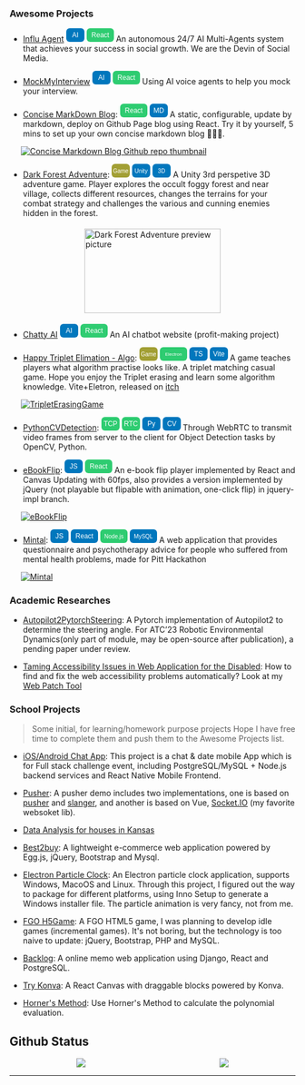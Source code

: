 ### Awesome Projects

- [Influ Agent](https://influagent.tempest.fun/)
  <svg xmlns="http://www.w3.org/2000/svg" width="32" height="24">
    <rect x="0" y="0" rx="6" ry="6" width="32" height="24" fill="#0077BD"/>
    <text x="16" y="12" fill="#fff" font-family="Arial" font-size="12" text-anchor="middle" alignment-baseline="central">AI</text>
  </svg>
  <svg xmlns="http://www.w3.org/2000/svg" width="48" height="24">
    <rect x="0" y="0" rx="6" ry="6" width="48" height="24" fill="#2ecc71"/>
    <text x="24" y="12" fill="#fff" font-family="Arial" font-size="12" text-anchor="middle" alignment-baseline="central">React</text>
  </svg>
  An autonomous 24/7 AI Multi-Agents system that achieves your success in social growth. We are the Devin of Social Media.

- [MockMyInterview](https://mockmyinterview-git-production-chatmetas-projects.vercel.app/#hero)
  <svg xmlns="http://www.w3.org/2000/svg" width="32" height="24">
    <rect x="0" y="0" rx="6" ry="6" width="32" height="24" fill="#0077BD"/>
    <text x="16" y="12" fill="#fff" font-family="Arial" font-size="12" text-anchor="middle" alignment-baseline="central">AI</text>
  </svg>
  <svg xmlns="http://www.w3.org/2000/svg" width="48" height="24">
    <rect x="0" y="0" rx="6" ry="6" width="48" height="24" fill="#2ecc71"/>
    <text x="24" y="12" fill="#fff" font-family="Arial" font-size="12" text-anchor="middle" alignment-baseline="central">React</text>
  </svg>
  Using AI voice agents to help you mock your interview.

- [Concise MarkDown Blog](https://github.com/623059008/ConciseMarkDownBlog): 
  <svg xmlns="http://www.w3.org/2000/svg" width="48" height="24">
    <rect x="0" y="0" rx="6" ry="6" width="48" height="24" fill="#2ecc71"/>
    <text x="24" y="12" fill="#fff" font-family="Arial" font-size="12" text-anchor="middle" alignment-baseline="central">React</text>
  </svg>
  <svg xmlns="http://www.w3.org/2000/svg" width="32" height="24">
    <rect x="0" y="0" rx="6" ry="6" width="32" height="24" fill="#0077BD"/>
    <text x="16" y="12" fill="#fff" font-family="Arial" font-size="12" text-anchor="middle" alignment-baseline="central">MD</text>
  </svg> 
  A static, configurable, update by markdown, deploy on Github Page blog using React. Try it by yourself, 5 mins to set up your own concise markdown blog 🚀🚀🚀.

<a href="https://github.com/623059008/ConciseMarkDownBlog"><img style="margin-left:20px" src="https://github-readme-stats-623059008.vercel.app/api/pin/?username=tempest2023&repo=ConciseMarkDownBlog" alt="Concise Markdown Blog Github repo thumbnail" /></a>



- [Dark Forest Adventure](https://temepst-666.itch.io/darkforestadventure): 
  <svg xmlns="http://www.w3.org/2000/svg" width="32" height="24">
    <rect x="0" y="0" rx="6" ry="6" width="32" height="24" fill="#A29F34"/>
    <text x="16" y="12" fill="#fff" font-family="Arial" font-size="10" text-anchor="middle" alignment-baseline="central">Game</text>
  </svg>
  <svg xmlns="http://www.w3.org/2000/svg" width="32" height="24">
    <rect x="0" y="0" rx="6" ry="6" width="32" height="24" fill="#0077BD"/>
    <text x="16" y="12" fill="#fff" font-family="Arial" font-size="10" text-anchor="middle" alignment-baseline="central">Unity</text>
  </svg>
  <svg xmlns="http://www.w3.org/2000/svg" width="32" height="24">
    <rect x="0" y="0" rx="6" ry="6" width="32" height="24" fill="#0077BD"/>
    <text x="16" y="12" fill="#fff" font-family="Arial" font-size="10" text-anchor="middle" alignment-baseline="central">3D</text>
  </svg>
  A Unity 3rd perspetive 3D adventure game. Player explores the occult foggy forest and near village, collects different resources, changes the terrains for your combat strategy and challenges the various and cunning enemies hidden in the forest. 

<img src="https://img.itch.zone/aW1hZ2UvMTgzMzgwNS8xMDc2NDAxMy5wbmc=/794x1000/U5dYyt.png" width="240px" height="148.32px" style="margin: 5px;margin-left:calc(50% - 120px);" alt="Dark Forest Adventure preview picture" />

- [Chatty AI](https://www.chattyai.tech/)
  <svg xmlns="http://www.w3.org/2000/svg" width="32" height="24">
    <rect x="0" y="0" rx="6" ry="6" width="32" height="24" fill="#0077BD"/>
    <text x="16" y="12" fill="#fff" font-family="Arial" font-size="12" text-anchor="middle" alignment-baseline="central">AI</text>
  </svg>
  <svg xmlns="http://www.w3.org/2000/svg" width="48" height="24">
    <rect x="0" y="0" rx="6" ry="6" width="48" height="24" fill="#2ecc71"/>
    <text x="24" y="12" fill="#fff" font-family="Arial" font-size="12" text-anchor="middle" alignment-baseline="central">React</text>
  </svg>
  An AI chatbot website (profit-making project)

- [Happy Triplet Elimation - Algo](https://github.com/623059008/HappyTripleElimationProgramming):
  <svg xmlns="http://www.w3.org/2000/svg" width="32" height="24">
    <rect x="0" y="0" rx="6" ry="6" width="32" height="24" fill="#A29F34"/>
    <text x="16" y="12" fill="#fff" font-family="Arial" font-size="10" text-anchor="middle" alignment-baseline="central">Game</text>
  </svg>
  <svg xmlns="http://www.w3.org/2000/svg" width="48" height="24">
    <rect x="0" y="0" rx="6" ry="6" width="48" height="24" fill="#2ecc71"/>
    <text x="24" y="12" fill="#fff" font-family="Arial" font-size="8" text-anchor="middle" alignment-baseline="central">Electron</text>
  </svg>
  <svg xmlns="http://www.w3.org/2000/svg" width="32" height="24">
    <rect x="0" y="0" rx="6" ry="6" width="32" height="24" fill="#0077BD"/>
    <text x="16" y="12" fill="#fff" font-family="Arial" font-size="12" text-anchor="middle" alignment-baseline="central">TS</text>
  </svg>
  <svg xmlns="http://www.w3.org/2000/svg" width="32" height="24">
    <rect x="0" y="0" rx="6" ry="6" width="32" height="24" fill="#0077BD"/>
    <text x="16" y="12" fill="#fff" font-family="Arial" font-size="12" text-anchor="middle" alignment-baseline="central">Vite</text>
  </svg>
  A game teaches players what algorithm practise looks like. A triplet matching casual game. Hope you enjoy the Triplet erasing and learn some algorithm knowledge. Vite+Eletron, released on [itch](https://temepst-666.itch.io/happy-triple-elimation-programming-algorithm)

<a href="https://github.com/623059008/HappyTripleElimationProgramming"><img style="margin-left:20px" src="https://github-readme-stats-623059008.vercel.app/api/pin/?username=tempest2023&repo=HappyTripleElimationProgramming" alt="TripletErasingGame" /></a>

- [PythonCVDetection](https://github.com/623059008/PythonCVDetection): 
  <svg xmlns="http://www.w3.org/2000/svg" width="32" height="24">
    <rect x="0" y="0" rx="6" ry="6" width="32" height="24" fill="#2ecc71"/>
    <text x="16" y="12" fill="#fff" font-family="Arial" font-size="12" text-anchor="middle" alignment-baseline="central">TCP</text>
  </svg>
  <svg xmlns="http://www.w3.org/2000/svg" width="32" height="24">
    <rect x="0" y="0" rx="6" ry="6" width="32" height="24" fill="#2ecc71"/>
    <text x="16" y="12" fill="#fff" font-family="Arial" font-size="12" text-anchor="middle" alignment-baseline="central">RTC</text>
  </svg>
  <svg xmlns="http://www.w3.org/2000/svg" width="32" height="24">
    <rect x="0" y="0" rx="6" ry="6" width="32" height="24" fill="#0077BD"/>
    <text x="16" y="12" fill="#fff" font-family="Arial" font-size="12" text-anchor="middle" alignment-baseline="central">Py</text>
  </svg>
  <svg xmlns="http://www.w3.org/2000/svg" width="32" height="24">
    <rect x="0" y="0" rx="6" ry="6" width="32" height="24" fill="#0077BD"/>
    <text x="16" y="12" fill="#fff" font-family="Arial" font-size="12" text-anchor="middle" alignment-baseline="central">CV</text>
  </svg>
  Through WebRTC to transmit video frames from server to the client for Object Detection tasks by OpenCV, Python.

- [eBookFlip](https://github.com/623059008/ebookflip): 
  <svg xmlns="http://www.w3.org/2000/svg" width="32" height="24">
    <rect x="0" y="0" rx="6" ry="6" width="32" height="24" fill="#0077BD"/>
    <text x="16" y="12" fill="#fff" font-family="Arial" font-size="12" text-anchor="middle" alignment-baseline="central">JS</text>
  </svg>
  <svg xmlns="http://www.w3.org/2000/svg" width="48" height="24">
    <rect x="0" y="0" rx="6" ry="6" width="48" height="24" fill="#2ecc71"/>
    <text x="24" y="12" fill="#fff" font-family="Arial" font-size="12" text-anchor="middle" alignment-baseline="central">React</text>
  </svg>
  An e-book flip player implemented by React and Canvas Updating with 60fps, also provides a version implemented by jQuery (not playable but flipable with animation, one-click flip) in jquery-impl branch.

<a href="https://github.com/623059008/ebookflip"><img style="margin-left:20px" src="https://github-readme-stats-623059008.vercel.app/api/pin/?username=tempest2023&repo=ebookflip" alt="eBookFlip" /></a>

- [Mintal](https://github.com/623059008/mintal): 
  <svg xmlns="http://www.w3.org/2000/svg" width="32" height="24">
    <rect x="0" y="0" rx="6" ry="6" width="32" height="24" fill="#0077BD"/>
    <text x="16" y="12" fill="#fff" font-family="Arial" font-size="12" text-anchor="middle" alignment-baseline="central">JS</text>
  </svg>
  <svg xmlns="http://www.w3.org/2000/svg" width="48" height="24">
    <rect x="0" y="0" rx="6" ry="6" width="48" height="24" fill="#0077BD"/>
    <text x="24" y="12" fill="#fff" font-family="Arial" font-size="12" text-anchor="middle" alignment-baseline="central">React</text>
  </svg>
  <svg xmlns="http://www.w3.org/2000/svg" width="48" height="24">
    <rect x="0" y="0" rx="6" ry="6" width="48" height="24" fill="#2ecc71"/>
    <text x="24" y="12" fill="#fff" font-family="Arial" font-size="10" text-anchor="middle" alignment-baseline="central">Node.js</text>
  </svg>
  <svg xmlns="http://www.w3.org/2000/svg" width="48" height="24">
    <rect x="0" y="0" rx="6" ry="6" width="48" height="24" fill="#0077BD"/>
    <text x="24" y="12" fill="#fff" font-family="Arial" font-size="10" text-anchor="middle" alignment-baseline="central">MySQL</text>
  </svg>
  A web application that provides questionnaire and psychotherapy advice for people who suffered from mental health problems, made for Pitt Hackathon

<a href="https://github.com/623059008/mintal"><img style="margin-left:20px" src="https://github-readme-stats-623059008.vercel.app/api/pin/?username=tempest2023&repo=mintal" alt="Mintal" /></a>

### Academic Researches

- [Autopilot2PytorchSteering](https://github.com/623059008/Autopilot2PytorchSteering): A Pytorch implementation of Autopilot2 to determine the steering angle. For ATC’23 Robotic Environmental Dynamics(only part of module, may be open-source after publication), a pending paper under review.

- [Taming Accessibility Issues in Web Application for the Disabled](https://drive.google.com/file/d/1OeUMlKKRzQRxBwwlv_h6faJBbqWykii8/view?usp=sharing): How to find and fix the web accessibility problems automatically? Look at my [Web Patch Tool](https://github.com/623059008/ApplyPatchOnWeb)



### School Projects

> Some initial, for learning/homework purpose projects
> Hope I have free time to complete them and push them to the Awesome Projects list.

- [iOS/Android Chat App](https://github.com/623059008/sayHi):
  This project is a chat & date mobile App which is for Full stack challenge event, including PostgreSQL/MySQL + Node.js backend services and React Native Mobile Frontend.

- [Pusher](https://github.com/623059008/PusherDemo): A pusher demo includes two implementations, one is based on [pusher](https://github.com/pusher/pusher-js) and [slanger](https://github.com/stevegraham/slanger), and another is based on Vue, [Socket.IO](https://socket.io/) (my favorite websoket lib).

- [Data Analysis for houses in Kansas](https://github.com/623059008/InfoVizProject)

- [Best2buy](https://github.com/623059008/Best2Buy): A lightweight e-commerce web application powered by Egg.js, jQuery, Bootstrap and Mysql.

- [Electron Particle Clock](https://github.com/623059008/ElectronParticleClock): An Electron particle clock application, supports Windows, MacoOS and Linux. Through this project, I figured out the way to package for different platforms, using Inno Setup to generate a Windows installer file. The particle animation is very fancy, not from me.

- [FGO H5Game](https://github.com/623059008/FateGrend0rder): A FGO HTML5 game, I was planning to develop idle games (incremental games). It's not boring, but the technology is too naive to update: jQuery, Bootstrap, PHP and MySQL.

<!-- <a href="https://github.com/623059008/FateGrend0rder"><img style="margin-left:20px" src="https://github-readme-stats-623059008.vercel.app/api/pin/?username=tempest2023&repo=FateGrend0rder" alt="FGO H5Game" /></a> -->

- [Backlog](https://github.com/623059008/Backlog): A online memo web application using Django, React and PostgreSQL.

- [Try Konva](https://github.com/623059008/KonvaExample): A React Canvas with draggable blocks powered by Konva.

- [Horner's Method](https://github.com/623059008/Horner-s-Method/blob/master/Polynomials.html): Use Horner's Method to calculate the polynomial evaluation.

## Github Status
<div style="display:flex;flex-direction:row;justify-content:space-around;">
<a href="https://github.com/623059008">
  <img src="https://github-readme-stats-623059008.vercel.app/api?username=tempest2023" />
</a>
<a href="https://github.com/623059008">
  <img src="https://github-readme-stats-623059008.vercel.app/api/top-langs/?username=tempest2023&layout=compact" />
</a>
</div>

---------------
